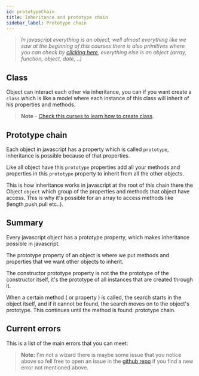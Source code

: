 ```yaml
---
id: prototypeChain
title: Inheritance and prototype chain
sidebar_label: Prototype chain
---
```

>*In javascript everything is an object, well almost everything like we saw at the beginning of this courses there is also primitives where you can check by [clicking here](learn-javascript/docs/dataType.html), everything else is an object (array, function, object, date, ..)*

## Class
Object can interact each other via inheritance, you can if you want create a `class` which is like a model where each instance of this class will inherit of his properties and methods.
> **Note** - [Check this curses to learn how to create class](learn-javascript/docs/class.html).

## Prototype chain
Each object in javascript has a property which is called `prototype`, inheritance is possible because of that properties.

Like all object have this `prototype` properties add all your methods and properties in this `prototype` property to inherit from all the other objects.

This is how inheritance works in javascript at the root of this chain there the Object `object` which group of the properties and methods that object have access. This is why it's possible for an array to access methods like (length,push,pull etc..).

## Summary
Every javascript object has a prototype property, which makes inheritance possible in javascript.

The prototype property of an object is where we put methods and properties that we want other objects to inherit.

The constructor prototype property is not the the prototype of the constructor itself, it's the prototype of all instances that are created through it.

When a certain method ( or property ) is called, the search starts in the object itself, and if it cannot be found, the search moves on to the object's prototype. This continues until the method is found: prototype chain.

## Current errors
This is a list of the main errors that you can meet:
> **Note:** I'm not a wizard there is maybe some issue that you notice above so fell free to open an issue in the [github repo](https://github.com/luctst/learn-javascript) if you find a new error not mentioned above.